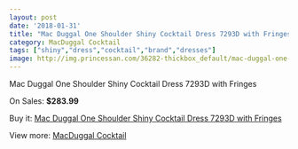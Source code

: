 ```yaml
---
layout: post
date: '2018-01-31'
title: "Mac Duggal One Shoulder Shiny Cocktail Dress 7293D with Fringes"
category: MacDuggal Cocktail
tags: ["shiny","dress","cocktail","brand","dresses"]
image: http://img.princessan.com/36282-thickbox_default/mac-duggal-one-shoulder-shiny-cocktail-dress-7293d-with-fringes.jpg
---
```

Mac Duggal One Shoulder Shiny Cocktail Dress 7293D with Fringes

On Sales: **$283.99**
<a href="https://www.princessan.com/en/17013-mac-duggal-one-shoulder-shiny-cocktail-dress-7293d-with-fringes.html"><amp-img layout="responsive" width="600" height="600" src="//img.princessan.com/36282-thickbox_default/mac-duggal-one-shoulder-shiny-cocktail-dress-7293d-with-fringes.jpg" alt="Mac Duggal One Shoulder Shiny Cocktail Dress 7293D with Fringes 0" /></a>

Buy it: [Mac Duggal One Shoulder Shiny Cocktail Dress 7293D with Fringes](https://www.princessan.com/en/17013-mac-duggal-one-shoulder-shiny-cocktail-dress-7293d-with-fringes.html "Mac Duggal One Shoulder Shiny Cocktail Dress 7293D with Fringes")

View more: [MacDuggal Cocktail](https://www.princessan.com/en/141- "MacDuggal Cocktail")